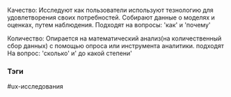 Качество:
Исследуют как пользователи используют тезнологию для удовлетворения своих потребностей. 
Собирают данные о моделях и оценках, путем наблюдения.
Подходят на вопросы: 'как' и 'почему'

Количество:
Опирается на математический анализ(на количественный сбор данных) с помощью опроса или инструмента аналитики. 
подходят На вопрос: 'сколько' и' до какой степени'


### Тэги
#ux-исследования 